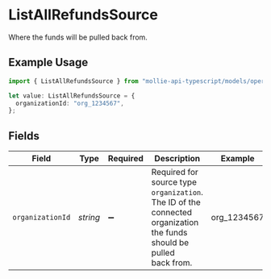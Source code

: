 # ListAllRefundsSource

Where the funds will be pulled back from.

## Example Usage

```typescript
import { ListAllRefundsSource } from "mollie-api-typescript/models/operations";

let value: ListAllRefundsSource = {
  organizationId: "org_1234567",
};
```

## Fields

| Field                                                                                                               | Type                                                                                                                | Required                                                                                                            | Description                                                                                                         | Example                                                                                                             |
| ------------------------------------------------------------------------------------------------------------------- | ------------------------------------------------------------------------------------------------------------------- | ------------------------------------------------------------------------------------------------------------------- | ------------------------------------------------------------------------------------------------------------------- | ------------------------------------------------------------------------------------------------------------------- |
| `organizationId`                                                                                                    | *string*                                                                                                            | :heavy_minus_sign:                                                                                                  | Required for source type `organization`. The ID of the connected organization the funds should be pulled<br/>back from. | org_1234567                                                                                                         |